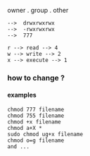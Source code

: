 owner . group . other
```
-->  drwxrwxrwx
-->  -rwxrwxrwx
-->  777
```

```
r --> read --> 4
w --> write --> 2
x --> execute --> 1
```


### how to change ?

#### examples
```
chmod 777 filename
chmod 755 filename
chmod +x filename
chmod a+X *
sudo chmod ug+x filename
chmod o=g filename
and ...
```
